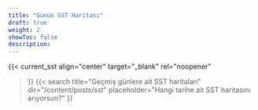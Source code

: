 ```yaml
---
title: "Günün SST Haritası"
draft: true
weight: 2
showToc: false
description: 
---
```

{{< 
current_sst 
align="center" 
target="_blank" 
rel="noopener" 
>}}
{{< 
search 
title="Geçmiş günlere ait SST haritaları" 
dir="/content/posts/sst" 
placeholder="Hangi tarihe ait SST haritasını arıyorsun?" 
>}}